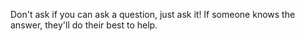 Don't ask if you can ask a question, just ask it! If someone knows the answer, they'll do their best to help.